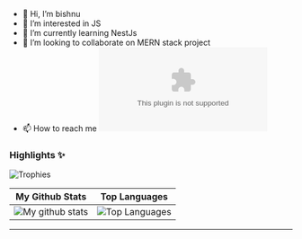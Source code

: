 - 👋 Hi, I’m bishnu
- 👀 I’m interested in JS
- 🌱 I’m currently learning NestJs
- 💞️ I’m looking to collaborate on MERN stack project
- 📫 How to reach me ![](bhattaraipallavi4@gmail.com)


### Highlights ✨

![Trophies](https://github-profile-trophy.vercel.app/?username=pallavi000&theme=darkhub&column=5&margin-w=15&margin-h=15)



|                                                 My Github Stats                                                 |                                                      Top Languages                                                      |
| :-------------------------------------------------------------------------------------------------------------: | :---------------------------------------------------------------------------------------------------------------------: |
| ![My github stats](https://github-readme-stats.vercel.app/api?username=pallavi000&show_icons=true&theme=radical) | ![Top Languages](https://github-readme-stats.vercel.app/api/top-langs/?username=pallavi000&layout=compact&theme=radical) |

----




<!---
pallavi000/pallavi000 is a ✨ special ✨ repository because its `README.md` (this file) appears on your GitHub profile.
You can click the Preview link to take a look at your changes.
--->
